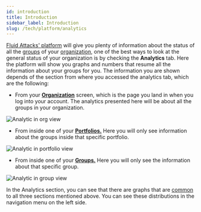 ```yaml
---
id: introduction
title: Introduction
sidebar_label: Introduction
slug: /tech/platform/analytics
---
```


[Fluid Attacks' platform](/tech/platform/introduction) will give you
plenty of information
about the status
of all the [groups](/tech/platform/groups/introduction)
of your [organization](/tech/platform/organization/introduction),
one of the best ways
to look at the general status
of your organization
is by checking the **Analytics** tab.
Here the platform will show you
graphs and numbers
that resume all the information
about your groups for you.
The information you are shown
depends of the section
from where you accessed
the analytics tab,
which are the following:

- From your [**Organization**](/tech/platform/analytics/organization) screen,
  which is the page you land in
  when you log into your account.
  The analytics presented here
  will be about all the groups
  in your organization.

![Analytic in org view](https://res.cloudinary.com/fluid-attacks/image/upload/v1683632104/docs/web/analytics/introduction/an_org_view.png)

- From inside
  one of your [**Portfolios.**](/tech/platform/analytics/portfolio)
  Here you will only see
  information about the groups
  inside that specific portfolio.

![Analytic in portfolio view](https://res.cloudinary.com/fluid-attacks/image/upload/v1683632321/docs/web/analytics/introduction/an_port_view.png)

- From inside
  one of your [**Groups.**](/tech/platform/analytics/groups)
  Here you will only see
  the information about
  that specific group.

![Analytic in group view](https://res.cloudinary.com/fluid-attacks/image/upload/v1683632669/docs/web/analytics/introduction/an_group_view.png)

In the Analytics section,
you can see that there are graphs that are
[common](/tech/platform/analytics/common)
to all three sections mentioned above.
You can see these distributions in the navigation menu on the left side.
